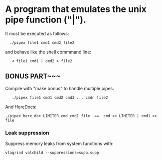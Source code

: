 # A program that emulates the unix pipe function ("|").

It must be executed as follows:
~~~
  ./pipex file1 cmd1 cmd2 file2
~~~

and behave like the shell commmand line:
~~~
   < file1 cmd1 | cmd2 > file2
~~~
   
## BONUS PART~~~

Compile with "make bonus" to handle multiple pipes:
~~~
   ./pipex file1 cmd1 cmd2 cmd3 ... cmdn file2
~~~
And HereDocs:
 ~~~
 ./pipex here_doc LIMITER cmd cmd1 file  ==  cmd << LIMITER | cmd1 >> file
~~~

### Leak suppression

Suppress memory leaks from system functions with:

~~~
vlagrind valchild --suppressions=supp.supp
~~~
